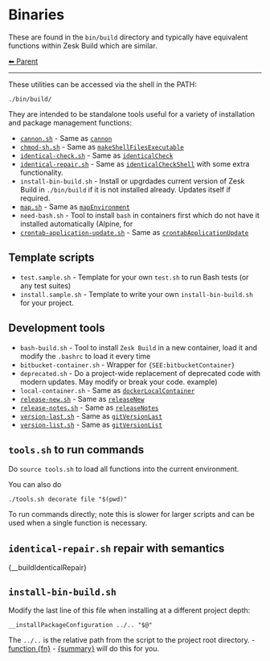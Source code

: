# Binaries

These are found in the `bin/build` directory and typically have equivalent functions within Zesk Build which are
similar.

<!-- TEMPLATE header 2 -->
[⬅ Parent ](../index.md)
<hr />

These utilities can be accessed via the shell in the PATH:

    ./bin/build/

They are intended to be standalone tools useful for a variety of installation and package management functions:

- [`cannon.sh`](./text.md#cannon) - Same as [`cannon`](./text.md#cannon)
- [`chmod-sh.sh`](./platform.md#makeShellFilesExecutable) - Same as [
  `makeShellFilesExecutable`](./platform.md#makeShellFilesExecutable)
- [`identical-check.sh`](./identical.md#identicalCheck) - Same as [`identicalCheck`](./identical.md#identicalCheck)
- [`identical-repair.sh`](./identical.md#identicalCheckShell) - Same as [
  `identicalCheckShell`](./identical.md#identicalCheckShell) with some extra functionality.
- `install-bin-build.sh` - Install or upgrdades current version of Zesk Build in `./bin/build` if it is not installed
  already. Updates itself if required.
- [`map.sh`](./text.md#mapEnvironment) - Same as [`mapEnvironment`](./text.md#mapEnvironment)
- `need-bash.sh` - Tool to install `bash` in containers first which do not have it installed automatically (Alpine, for
- [`crontab-application-update.sh`](./crontab.md/#gitVersionList) - Same as [
  `crontabApplicationUpdate`](./crontab.md#crontabApplicationUpdate)

## Template scripts

- `test.sample.sh` - Template for your own `test.sh` to run Bash tests (or any test suites)
- `install.sample.sh` - Template to write your own `install-bin-build.sh` for your project.

## Development tools

- `bash-build.sh` - Tool to install `Zesk Build` in a new container, load it and modify the `.bashrc` to load it every
  time
- `bitbucket-container.sh` - Wrapper for `{SEE:bitbucketContainer}`
- `deprecated.sh` - Do a project-wide replacement of deprecated code with modern updates. May modify or break your code.
  example)
- `local-container.sh` - Same as [`dockerLocalContainer`](./docker.md#dockerLocalContainer)
- [`release-new.sh`](./version.md#releaseNew) - Same as [`releaseNew`](./version.md#releaseNew)
- [`release-notes.sh`](./git.md#releaseNotes) - Same as [`releaseNotes`](./git.md#releaseNotes)
- [`version-last.sh`](./git.md#gitVersionLast) - Same as [`gitVersionLast`](./git.md#gitVersionLast)
- [`version-list.sh`](./git.md/#gitVersionList) - Same as [`gitVersionList`](./git.md#gitVersionList)

## `tools.sh` to run commands

Do `source tools.sh` to load all functions into the current environment.

You can also do

    ./tools.sh decorate file "$(pwd)"

To run commands directly; note this is slower for larger scripts and can be used when a single function is necessary.

## `identical-repair.sh` repair with semantics

{__buildIdenticalRepair}

## `install-bin-build.sh`

Modify the last line of this file when installing at a different project depth:

    __installPackageConfiguration ../.. "$@"

The `../..` is the relative path from the script to the project root
directory. - [function {fn}]({documentationPath}) - [{summary}]({sourceLink}) will do this for you.

